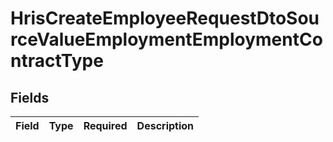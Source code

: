 # HrisCreateEmployeeRequestDtoSourceValueEmploymentEmploymentContractType


## Fields

| Field       | Type        | Required    | Description |
| ----------- | ----------- | ----------- | ----------- |